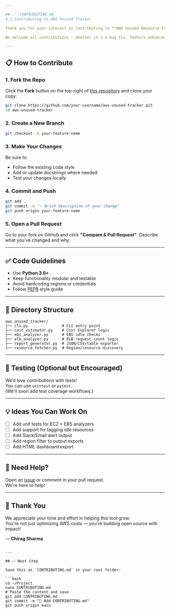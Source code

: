 ```yaml
---

## ✅ `CONTRIBUTING.md`
# 🤝 Contributing to AWS Unused Tracker

Thank you for your interest in contributing to **AWS Unused Resource Tracker** — a CLI tool to detect and report idle EC2, EBS, and ELB resources to reduce AWS costs.

We welcome all contributions — whether it's a bug fix, feature enhancement, documentation update, or simply feedback!

---
```


## 📋 How to Contribute

### 1. Fork the Repo

Click the **Fork** button on the top-right of [this repository](https://github.com/Chirag0401/aws-unused-tracker) and clone your copy:

```bash
git clone https://github.com/your-username/aws-unused-tracker.git
cd aws-unused-tracker
```

### 2. Create a New Branch

```bash
git checkout -b your-feature-name
```

### 3. Make Your Changes

Be sure to:
- Follow the existing code style
- Add or update docstrings where needed
- Test your changes locally

### 4. Commit and Push

```bash
git add .
git commit -m "✨ Brief description of your change"
git push origin your-feature-name
```

### 5. Open a Pull Request

Go to your fork on GitHub and click **"Compare & Pull Request"**. Describe what you’ve changed and why.

---

## ✅ Code Guidelines

- Use **Python 3.6+**
- Keep functionality modular and testable
- Avoid hardcoding regions or credentials
- Follow [PEP8](https://peps.python.org/pep-0008/) style guide

---

## 📁 Directory Structure

```
aws_unused_tracker/
├── cli.py               # CLI entry point
├── cost_estimator.py    # Cost Explorer logic
├── ebs_analyzer.py      # EBS idle checks
├── elb_analyzer.py      # ELB request count logic
├── report_generator.py  # JSON/CSV/table exporter
├── resource_fetcher.py  # Region/resource discovery
```

---

## 🧪 Testing (Optional but Encouraged)

We’d love contributions with tests!  
You can use `unittest` or `pytest`.  
(We'll soon add test coverage workflows.)

---

## 💡 Ideas You Can Work On

- [ ] Add unit tests for EC2 + EBS analyzers
- [ ] Add support for tagging idle resources
- [ ] Add Slack/Email alert output
- [ ] Add region filter to output exports
- [ ] Add HTML dashboard export

---

## 🛟 Need Help?

Open an [issue](https://github.com/Chirag0401/aws-unused-tracker/issues) or comment in your pull request.  
We're here to help!

---

## 🫶 Thank You

We appreciate your time and effort in helping this tool grow.  
You're not just optimizing AWS costs — you're building open source with impact!

—
**Chirag Sharma**
```

---

## ✅ Next Step

Save this as `CONTRIBUTING.md` in your root folder:

```bash
cd ~/Project
nano CONTRIBUTING.md
# Paste the content and save
git add CONTRIBUTING.md
git commit -m "📄 Add CONTRIBUTING.md"
git push origin main
```
